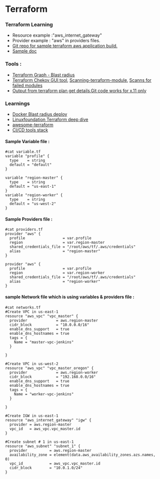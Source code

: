 # Terraform

### Terraform Learning
- Resource example :"aws_internet_gateway"
- Provider example : "aws" in providers files.
- [Git repo for sample terraform aws application build.](https://github.com/linuxacademy/content-deploying-to-aws-ansible-terraform/tree/master/iam_policies)
- [Sample doc](https://medium.com/appgambit/terraform-aws-vpc-with-private-public-subnets-with-nat-4094ad2ab331)

### Tools :
- [Terraform Graph - Blast radius](https://28mm.github.io/blast-radius-docs/)
- [Terraform Chekov GUI tool](https://github.com/bridgecrewio/checkov/blob/master/docs/Chekov_sequence_diagram.png), [Scanning-terraform-module](https://github.com/bridgecrewio/checkov/blob/master/docs/scanning-terraform-module.png), [Scanns for failed modules](https://github.com/bridgecrewio/checkov/blob/master/docs/checkov-scan.png)
- [Output from terraform plan get details](https://prettyplan.chrislewisdev.com/),[Git code works for x.11 only](https://github.com/chrislewisdev/prettyplan)

### Learnings
- [Docker Blast radius deploy](https://github.com/28mm/blast-radius)
- [Linuxfoundation Terraform deep dive](https://events19.linuxfoundation.org/wp-content/uploads/2017/12/Hashicorp-Terraform-Deep-Dive-with-no-Fear-Victor-Turbinsky-Texuna.pdf)
- [awesome-terraform](https://github.com/shuaibiyy/awesome-terraform)
- [CI/CD tools stack](https://blog.gruntwork.io/)
#### Sample Variable file :
```
#cat variable.tf
variable "profile" {
  type    = string
  default = "default"
}

variable "region-master" {
  type    = string
  default = "us-east-1"
}
variable "region-worker" {
  type    = string
  default = "us-west-2"
}

```

#### Sample Providers file :
```
#cat providers.tf
provider "aws" {
  profile                 = var.profile
  region                  = var.region-master
  shared_credentials_file = "/root/aws/tf/.aws/credentials"
  alias                   = "region-master"
}

provider "aws" {
  profile                 = var.profile
  region                  = var.region-worker
  shared_credentials_file = "/root/aws/tf/.aws/credentials"
  alias                   = "region-worker"
}
```

#### sample Network file which is using variables & providers file :
```
#cat networks.tf
#Create VPC in us-east-1
resource "aws_vpc" "vpc_master" {
  provider             = aws.region-master
  cidr_block           = "10.0.0.0/16"
  enable_dns_support   = true
  enable_dns_hostnames = true
  tags = {
    Name = "master-vpc-jenkins"
  }

}

#Create VPC in us-west-2
resource "aws_vpc" "vpc_master_oregon" {
  provider             = aws.region-worker
  cidr_block           = "192.168.0.0/16"
  enable_dns_support   = true
  enable_dns_hostnames = true
  tags = {
    Name = "worker-vpc-jenkins"
  }

}

#Create IGW in us-east-1
resource "aws_internet_gateway" "igw" {
  provider = aws.region-master
  vpc_id   = aws_vpc.vpc_master.id
}

#Create subnet # 1 in us-east-1
resource "aws_subnet" "subnet_1" {
  provider          = aws.region-master
  availability_zone = element(data.aws_availability_zones.azs.names, 0)
  vpc_id            = aws_vpc.vpc_master.id
  cidr_block        = "10.0.1.0/24"
}
```
